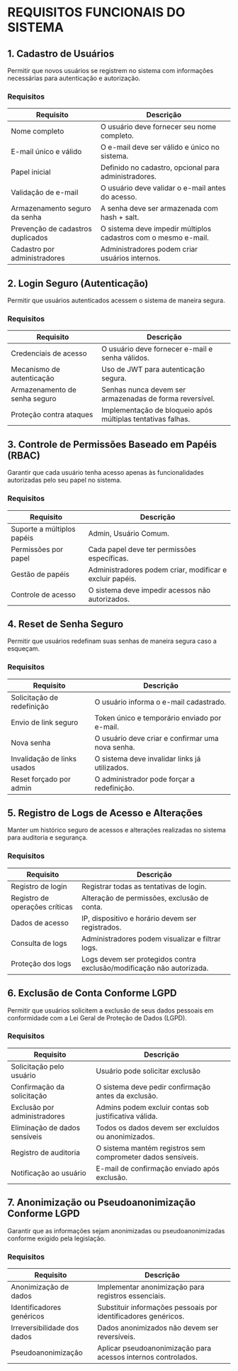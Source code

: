 # REQUISITOS FUNCIONAIS DO SISTEMA

## 1. Cadastro de Usuários
  
Permitir que novos usuários se registrem no sistema com informações necessárias para autenticação e autorização.

### Requisitos  
| Requisito | Descrição |
|-----------|-----------|
| Nome completo | O usuário deve fornecer seu nome completo. |
| E-mail único e válido | O e-mail deve ser válido e único no sistema. |
| Papel inicial | Definido no cadastro, opcional para administradores. |
| Validação de e-mail | O usuário deve validar o e-mail antes do acesso. |
| Armazenamento seguro da senha | A senha deve ser armazenada com hash + salt. |
| Prevenção de cadastros duplicados | O sistema deve impedir múltiplos cadastros com o mesmo e-mail. |
| Cadastro por administradores | Administradores podem criar usuários internos. |

## 2. Login Seguro (Autenticação)
 
Permitir que usuários autenticados acessem o sistema de maneira segura.

### Requisitos  
| Requisito | Descrição |
|-----------|-----------|
| Credenciais de acesso | O usuário deve fornecer e-mail e senha válidos. |
| Mecanismo de autenticação | Uso de JWT para autenticação segura. |
| Armazenamento de senha seguro | Senhas nunca devem ser armazenadas de forma reversível. |
| Proteção contra ataques | Implementação de bloqueio após múltiplas tentativas falhas. |

## 3. Controle de Permissões Baseado em Papéis (RBAC)
 
Garantir que cada usuário tenha acesso apenas às funcionalidades autorizadas pelo seu papel no sistema.

### Requisitos  
| Requisito | Descrição |
|-----------|-----------|
| Suporte a múltiplos papéis | Admin, Usuário Comum. |
| Permissões por papel | Cada papel deve ter permissões específicas. |
| Gestão de papéis | Administradores podem criar, modificar e excluir papéis. |
| Controle de acesso | O sistema deve impedir acessos não autorizados. |

## 4. Reset de Senha Seguro

Permitir que usuários redefinam suas senhas de maneira segura caso a esqueçam.

### Requisitos  
| Requisito | Descrição |
|-----------|-----------|
| Solicitação de redefinição | O usuário informa o e-mail cadastrado. |
| Envio de link seguro | Token único e temporário enviado por e-mail. |
| Nova senha | O usuário deve criar e confirmar uma nova senha. |
| Invalidação de links usados | O sistema deve invalidar links já utilizados. |
| Reset forçado por admin | O administrador pode forçar a redefinição. |

## 5. Registro de Logs de Acesso e Alterações

Manter um histórico seguro de acessos e alterações realizadas no sistema para auditoria e segurança.

### Requisitos  
| Requisito | Descrição |
|-----------|-----------|
| Registro de login | Registrar todas as tentativas de login. |
| Registro de operações críticas | Alteração de permissões, exclusão de conta. |
| Dados de acesso | IP, dispositivo e horário devem ser registrados. |
| Consulta de logs | Administradores podem visualizar e filtrar logs. |
| Proteção dos logs | Logs devem ser protegidos contra exclusão/modificação não autorizada. |

## 6. Exclusão de Conta Conforme LGPD

Permitir que usuários solicitem a exclusão de seus dados pessoais em conformidade com a Lei Geral de Proteção de Dados (LGPD).

### Requisitos  
| Requisito | Descrição |
|-----------|-----------|
| Solicitação pelo usuário | Usuário pode solicitar exclusão |
| Confirmação da solicitação | O sistema deve pedir confirmação antes da exclusão. |
| Exclusão por administradores | Admins podem excluir contas sob justificativa válida. |
| Eliminação de dados sensíveis | Todos os dados devem ser excluídos ou anonimizados. |
| Registro de auditoria | O sistema mantém registros sem comprometer dados sensíveis. |
| Notificação ao usuário | E-mail de confirmação enviado após exclusão. |

## 7. Anonimização ou Pseudoanonimização Conforme LGPD

Garantir que as informações sejam anonimizadas ou pseudoanonimizadas conforme exigido pela legislação.

### Requisitos  
| Requisito | Descrição |
|-----------|-----------|
| Anonimização de dados | Implementar anonimização para registros essenciais. |
| Identificadores genéricos | Substituir informações pessoais por identificadores genéricos. |
| Irreversibilidade dos dados | Dados anonimizados não devem ser reversíveis. |
| Pseudoanonimização | Aplicar pseudoanonimização para acessos internos controlados. |

